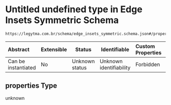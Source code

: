 # Untitled undefined type in Edge Insets Symmetric Schema

```txt
https://legytma.com.br/schema/edge_insets_symmetric.schema.json#/properties
```




| Abstract            | Extensible | Status         | Identifiable            | Custom Properties | Additional Properties | Access Restrictions | Defined In                                                                                                |
| :------------------ | ---------- | -------------- | ----------------------- | :---------------- | --------------------- | ------------------- | --------------------------------------------------------------------------------------------------------- |
| Can be instantiated | No         | Unknown status | Unknown identifiability | Forbidden         | Allowed               | none                | [edge_insets_symmetric.schema.json\*](../schema/edge_insets_symmetric.schema.json) |

## properties Type

unknown
